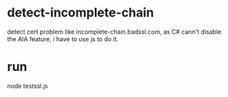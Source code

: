 # detect-incomplete-chain
detect cert problem like incomplete-chain.badssl.com, as C# cann't disable the AIA feature, i have to use js to do it.

# run

node testssl.js
